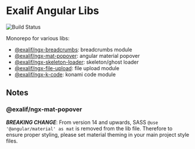# Exalif Angular Libs

![Build Status](https://github.com/exalif/angular-libs/actions/workflows/branch-master.yml/badge.svg)

Monorepo for various libs:

 - [@exalif/ngx-breadcrumbs](libs/ngx-breadcrumbs): breadcrumbs module
 - [@exalif/ngx-mat-popover](libs/ngx-mat-popover): angular material popover
 - [@exalif/ngx-skeleton-loader](libs/ngx-skeleton-loader): skeleton/ghost loader
 - [@exalif/ngx-file-upload](libs/ngx-file-upload): file upload module
 - [@exalif/ngx-k-code](libs/ngx-k-code): konami code module

## Notes

### @exalif/ngx-mat-popover

***BREAKING CHANGE***: From version 14 and upwards, SASS `@use '@angular/material' as mat` is removed from the lib file. Therefore to ensure proper styling, please set material theming in your main project style files.
